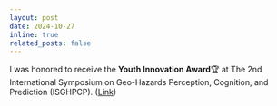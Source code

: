 ```yaml
---
layout: post
date: 2024-10-27
inline: true
related_posts: false
---
```


I was honored to receive the **Youth Innovation Award**🏆 at The 2nd International Symposium on Geo-Hazards Perception, Cognition, and Prediction (ISGHPCP). ([Link](https://www.linkedin.com/posts/dr-li-zhiwei_geohazards-floodmapping-remotesensing-activity-7259515084295557121-_-Hf?utm_source=share&utm_medium=member_desktop))

